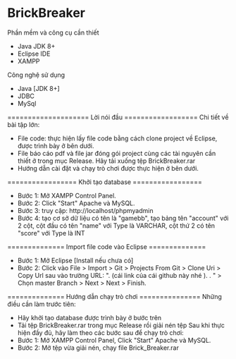 # BrickBreaker
Phần mềm và công cụ cần thiết
* Java JDK 8+
* Eclipse IDE
* XAMPP

Công nghệ sử dụng
* Java [JDK 8+]
* JDBC
* MySql

==================== Lời nói đầu ==================
Chi tiết về bài tập lớn:
* File code: thực hiện lấy file code bằng cách clone project về Eclipse, được trình bày ở bên dưới.
* File báo cáo pdf và file jar đóng gói project cùng các tài nguyên cần thiết ở trong mục Release. Hãy tải xuống tệp BrickBreaker.rar
* Hướng dẫn cài đặt và chạy trò chơi được thực hiện ở bên dưới.


================= Khởi tạo database =================
* Bước 1: Mở XAMPP Control Panel.
* Bước 2: Click "Start" Apache và MySQL.
* Bước 3: truy cập: http://localhost/phpmyadmin
* Bước 4: tạo cơ sở dữ liệu có tên là "gamebb", tạo bảng tên "account" với 2 cột, cột đầu có tên "name" với Type là VARCHAR, cột thứ 2 có tên "score" với Type là INT

============== Import file code vào Eclipse ==============
* Bước 1: Mở Eclipse [Install nếu chưa có]
* Bước 2: Click vào File > Import > Git > Projects From Git > Clone Uri > Copy Url sau vào trường URL: ".       (cái link của cái github này nhé ).  . " > Chọn master Branch > Next > Next > Finish.

============== Hướng dẫn chạy trò chơi ===============
Những điều cần làm trước tiên:
* Hãy khởi tạo database được trình bày ở bước trên
* Tải tệp BrickBreaker.rar trong mục Release rồi giải nén tệp
Sau khi thực hiện đầy đủ, hãy làm theo các bước sau để chạy trò chơi:
* Bước 1: Mở XAMPP Control Panel, Click "Start" Apache và MySQL.
* Bước 2: Mở tệp vừa giải nén, chạy file Brick_Breaker.rar
